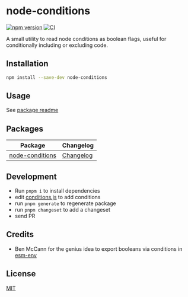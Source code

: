 # node-conditions

[![npm version](https://img.shields.io/npm/v/node-conditions)](https://www.npmjs.com/package/node-conditions)
[![CI](https://github.com/svitejs/node-conditions/actions/workflows/ci.yml/badge.svg)](https://github.com/svitejs/node-conditions/actions/workflows/ci.yml)

A small utility to read node conditions as boolean flags, useful for conditionally including or excluding code.

## Installation

```bash
npm install --save-dev node-conditions
```

## Usage

See [package readme](packages/node-conditions/README.md#usage)

## Packages

| Package                                            | Changelog                                             |
| -------------------------------------------------- | ----------------------------------------------------- |
| [node-conditions](packages/node-conditions) | [Changelog](packages/node-conditions/CHANGELOG.md) |


## Development

- Run `pnpm i` to install dependencies
- edit [conditions.js](packages/node-conditions/conditions.js) to add conditions
- run `pnpm generate` to regenerate package
- run `pnpm changeset` to add a changeset
- send PR


## Credits

- Ben McCann for the genius idea to export booleans via conditions in  [esm-env](https://github.com/benmccann/esm-env)

## License

[MIT](./LICENSE)
